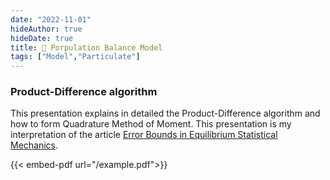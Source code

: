 ```yaml
---
date: "2022-11-01"
hideAuthor: true
hideDate: true
title: 📝 Porpulation Balance Model
tags: ["Model","Particulate"]
---
```


### Product-Difference algorithm

This presentation explains in detailed the Product-Difference algorithm and how to form Quadrature Method of Moment. This presentation is my interpretation of the article [Error Bounds in Equilibrium Statistical Mechanics](https://aip.scitation.org/doi/10.1063/1.1664624).

{{< embed-pdf url="/example.pdf">}}